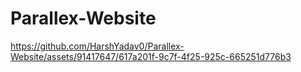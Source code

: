 # Parallex-Website

https://github.com/HarshYadav0/Parallex-Website/assets/91417647/617a201f-9c7f-4f25-925c-665251d776b3
